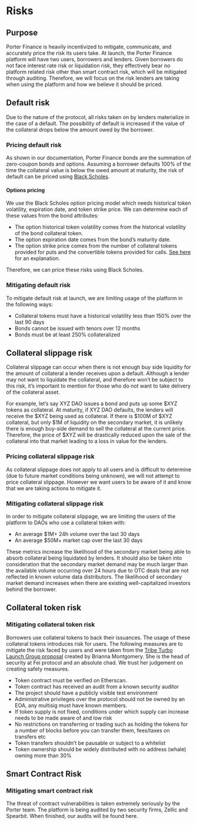 # Risks

## Purpose&#x20;

Porter Finance is heavily incentivized to mitigate, communicate, and accurately price the risk its users take. At launch, the Porter Finance platform will have two users, borrowers and lenders. Given borrowers do not face interest rate risk or liquidation risk, they effectively bear no platform related risk other than smart contract risk, which will be mitigated through auditing. Therefore, we will focus on the risk lenders are taking when using the platform and how we believe it should be priced.&#x20;

## Default risk

Due to the nature of the protocol, all risks taken on by lenders materialize in the case of a default. The possibility of default is increased if the value of the collateral drops below the amount owed by the borrower.

### Pricing default risk&#x20;

As shown in our documentation, Porter Finance bonds are the summation of zero-coupon bonds and options. Assuming a borrower defaults 100% of the time the collateral value is below the owed amount at maturity, the risk of default can be priced using [Black Scholes](https://www.investopedia.com/terms/b/blackscholes.asp).

#### Options pricing&#x20;

We use the Black Scholes option pricing model which needs historical token volatility, expiration date, and token strike price. We can determine each of these values from the bond attributes:&#x20;

* The option historical token volatility comes from the historical volatility of the bond collateral token.&#x20;
* The option expiration date comes from the bond’s maturity date.&#x20;
* The option strike price comes from the number of collateral tokens provided for puts and the convertible tokens provided for calls. [See here](https://docs.porter.finance/portal/protocol/bonds/convert#put-option-strike-price) for an explanation.

Therefore, we can price these risks using Black Scholes.

### Mitigating default risk

To mitigate default risk at launch, we are limiting usage of the platform in the following ways:

* Collateral tokens must have a historical volatility less than 150% over the last 90 days
* Bonds cannot be issued with tenors over 12 months
* Bonds must be at least 250% collateralized



## Collateral slippage risk

Collateral slippage can occur when there is not enough buy side liquidity for the amount of collateral a lender receives upon a default. Although a lender may not want to liquidate the collateral, and therefore won’t be subject to this risk, it’s important to mention for those who do not want to take delivery of the collateral asset.

For example, let’s say XYZ DAO issues a bond and puts up some $XYZ tokens as collateral. At maturity, if XYZ DAO defaults, the lenders will receive the $XYZ being used as collateral. If there is $100M of $XYZ collateral, but only $1M of liquidity on the secondary market, it is unlikely there is enough buy-side demand to sell the collateral at the current price. Therefore, the price of $XYZ will be drastically reduced upon the sale of the collateral into that market leading to a loss in value for the lenders.&#x20;

### Pricing collateral slippage risk

As collateral slippage does not apply to all users and is difficult to determine (due to future market conditions being unknown), we will not attempt to price collateral slippage. However we want users to be aware of it and know that we are taking actions to mitigate it.&#x20;

### Mitigating collateral slippage risk

In order to mitigate collateral slippage, we are limiting the users of the platform to DAOs who use a collateral token with:&#x20;

* An average $1M+ 24h volume over the last 30 days&#x20;
* An average $50M+ market cap over the last 30 days

These metrics increase the likelihood of the secondary market being able to absorb collateral being liquidated by lenders. It should also be taken into consideration that the secondary market demand may be much larger than the available volume occurring over 24 hours due to OTC deals that are not reflected in known volume data distributors. The likelihood of secondary market demand increases when there are existing well-capitalized investors behind the borrower.&#x20;

## Collateral token risk&#x20;

### Mitigating collateral token risk

Borrowers use collateral tokens to back their issuances. The usage of these collateral tokens introduces risk for users. The following measures are to mitigate the risk faced by users and were taken from the [Tribe Turbo Launch Group proposal](https://tribe.fei.money/t/tribe-turbo-launch-group/3959) created by Brianna Montgomery. She is the head of security at Fei protocol and an absolute chad. We trust her judgement on creating safety measures.

* Token contract must be verified on Etherscan.&#x20;
* Token contract has received an audit from a known security auditor&#x20;
* The project should have a publicly visible test environment&#x20;
* Administrative privileges over the protocol should not be owned by an EOA, any multisig must have known members.&#x20;
* If token supply is not fixed, conditions under which supply can increase needs to be made aware of and low risk&#x20;
* No restrictions on transferring or trading such as holding the tokens for a number of blocks before you can transfer them, fees/taxes on transfers etc&#x20;
* Token transfers shouldn’t be pausable or subject to a whitelist&#x20;
* Token ownership should be widely distributed with no address (whale) owning more than 30%&#x20;

## Smart Contract Risk&#x20;

### Mitigating smart contract risk

The threat of contract vulnerabilities is taken extremely seriously by the Porter team. The platform is being audited by two security firms, Zellic and Spearbit. When finished, our audits will be found here.
